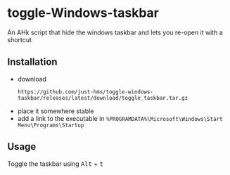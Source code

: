 # toggle-Windows-taskbar

An AHk script that hide the windows taskbar and lets you re-open it with a shortcut

## Installation 

- download
	```
	https://github.com/just-hms/toggle-windows-taskbar/releases/latest/download/toggle_taskbar.tar.gz
	```
- place it somewhere stable
- add a link to the executable in `%PROGRAMDATA%\Microsoft\Windows\Start Menu\Programs\Startup`

## Usage

Toggle the taskbar using <kbd>Alt</kbd> + <kbd>t</kbd>
